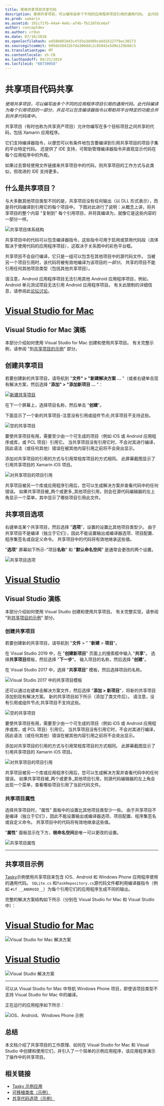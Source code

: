 ```yaml
---
title: 使用共享项目共享代码
description: 使用共享项目，可以编写由多个不同的应用程序项目引用的通用代码。 此代码作为每个引用项目的一部分进行编译，并且可以包含编译器指令以帮助将特定于平台的功能合并到共享代码库中。
ms.prod: xamarin
ms.assetid: 191c71fb-44a4-4e6c-af4b-7b1107dce6af
author: conceptdev
ms.author: crdun
ms.date: 07/18/2018
ms.openlocfilehash: ed58b0810d3c4fd3a3dd99cddd16227f9ac30273
ms.sourcegitcommit: 699de58432b7da300ddc2c85842e5d9e129b0dc5
ms.translationtype: MT
ms.contentlocale: zh-CN
ms.lasthandoff: 09/25/2019
ms.locfileid: "68739058"
---
```

# <a name="shared-projects-code-sharing"></a>共享项目代码共享

_使用共享项目，可以编写由多个不同的应用程序项目引用的通用代码。此代码编译为每个引用项目的一部分，并且可以包含编译器指令以帮助将平台特定的功能合并到共享代码库中。_

共享项目（有时也称为共享资产项目）允许你编写在多个目标项目之间共享的代码，包括 Xamarin 应用程序。

它们支持编译器指令，以便您可以有条件地包含要编译到引用共享项目的项目子集的平台特定代码。 还提供了 IDE 支持，可帮助管理编译器指令并直观显示代码在每个应用程序中的外观。

如果过去曾经使用文件链接来共享项目中的代码，则共享项目的工作方式与此类似，但改进的 IDE 支持更多。

## <a name="what-is-a-shared-project"></a>什么是共享项目？

与大多数其他项目类型不同的是，共享项目没有任何输出（以 DLL 形式表示），而是将代码编译到引用它的每个项目中。 下图对此进行了说明：从概念上讲，将共享项目的整个内容 "复制到" 每个引用项目，并将其编译为，就像它是这些内容的一部分一样。

![](shared-projects-images/sharedassetproject.png "共享项目体系结构")

共享项目中的代码可以包含编译器指令，这些指令可用于启用或禁用代码段（具体取决于使用代码的应用程序项目），这取决于关系图中的彩色平台框。

共享项目不会自行编译，它只是一组可以包含在其他项目中的源代码文件。 当被另一个项目引用时，该代码将被有效地编译为该项目的*一部分*。 共享的项目不能引用任何其他项目类型（包括其他共享项目）。

请注意，Android 应用程序项目无法引用其他 Android 应用程序项目，例如，Android 单元测试项目无法引用 Android 应用程序项目。 有关此限制的详细信息，请参阅此[论坛讨论](http://forums.xamarin.com/discussion/comment/98092/)。

# <a name="visual-studio-for-mactabmacos"></a>[Visual Studio for Mac](#tab/macos)

## <a name="visual-studio-for-mac-walkthrough"></a>Visual Studio for Mac 演练

本部分介绍如何使用 Visual Studio for Mac 创建和使用共享项目。 有关完整示例，请参阅 "到[共享项目的示例](#Shared_Project_Example)" 部分。

## <a name="creating-a-shared-project"></a>创建共享项目

若要创建新的共享项目，请导航到 "**文件" > "新建解决方案 ...** "（或者右键单击现有解决方案，然后选择 "**添加" > "添加新项目 ...** "：

[![新建共享项目](shared-projects-images/xs-newsolution-sml.png "新解决方案")](shared-projects-images/xs-newsolution.png#lightbox)

在下一个屏幕上，选择项目名称，然后单击 "**创建**"。

下面显示了一个新的共享项目-注意没有引用或组件节点;共享项目不支持这些。

![空的共享项目](shared-projects-images/xs-empty.png "空的共享项目")

要使共享项目有用，需要至少由一个可生成的项目（例如 iOS 或 Android 应用程序或库，或 PCL 项目）引用它。 当共享项目没有引用它时，不会对其进行编译，因此语法（或任何其他）错误在被其他内容引用之前将不会突出显示。

添加对共享项目的引用的方式与引用常规库项目的方式相同。 此屏幕截图显示了引用共享项目的 Xamarin iOS 项目。

![](shared-projects-images/xs-reference.png "对共享项目的项目引用")

共享项目被另一个库或应用程序引用后，您可以生成解决方案并查看代码中的任何错误。 如果共享项目被_两个或更多_其他项目引用，则会在源代码编辑器的左上角显示一个菜单，其中显示了哪些项目引用此文件。

## <a name="shared-project-options"></a>共享项目选项

右键单击某个共享项目，然后选择 "**选项**"，设置的设置比其他项目类型少。 由于共享项目不是编译（独立于它们），因此不能设置输出或编译器选项、项目配置、程序集签名或自定义命令。 共享项目中的代码将有效地继承这些值。

"**选项**" 屏幕如下所示-"项目**名称**" 和 "**默认命名空间**" 是通常会更改的两个设置。

![](shared-projects-images/xs-sharedprojectoptions.png "共享项目选项")

# <a name="visual-studiotabwindows"></a>[Visual Studio](#tab/windows)

## <a name="visual-studio-walkthrough"></a>Visual Studio 演练

本部分介绍如何使用 Visual Studio 创建和使用共享项目。 有关完整实现，请参阅 "到[共享项目的示例](#Shared_Project_Example)" 部分。

### <a name="creating-a-shared-project"></a>创建共享项目

若要创建新的共享项目，请导航到 "**文件** > " "**新建** > **项目**"。

在 Visual Studio 2019 中，在 "**创建新项目**" 页面上的搜索框中输入 "**共享**"。 选择**共享项目**模板，然后选择 "**下一步**"。 输入项目的名称，然后选择 "**创建**"。

在 Visual Studio 2017 中，选择 "**共享项目**" 模板，然后选择项目的名称。

![Visual Studio 2017 中的共享项目模板](shared-projects-images/vs-newsolution.png)

还可以通过右键单击解决方案文件，然后选择 "**添加 > 新项目**"，将新的共享项目添加到现有解决方案。 新的共享项目如下所示（添加了类文件后）。 请注意，没有引用或组件节点;共享项目不支持这些。

![](shared-projects-images/vs-empty.png "空的共享项目")

要使共享项目有用，需要至少由一个可生成的项目（例如 iOS 或 Android 应用程序或库，或 PCL 项目）引用它。 当共享项目没有引用它时，不会对其进行编译，因此语法（或任何其他）错误在被其他内容引用之前将不会突出显示。

添加对共享项目的引用的方式与引用常规库项目的方式相同。 此屏幕截图显示了引用共享项目的 Xamarin iOS 项目。

![](shared-projects-images/vs-reference.png "对共享项目的项目引用")

共享项目被另一个库或应用程序引用后，您可以生成解决方案并查看代码中的任何错误。 如果共享项目被_两个或更多_其他项目引用，则源代码编辑器的左上角会出现一个菜单，查看哪些项目引用了当前代码文件。

### <a name="shared-project-properties"></a>共享项目属性

选择共享项目时，"属性" 面板中的设置比其他项目类型少一些。 由于共享项目不是编译（独立于它们），因此不能设置输出或编译器选项、项目配置、程序集签名或自定义命令。 共享项目中的代码将有效地继承这些值。

"**属性**" 面板显示在下方，**根命名空间**是唯一可以更改的设置。

![](shared-projects-images/vs-sharedprojectproperties.png "共享项目属性")

-----

<a name="Shared_Project_Example"/>

## <a name="shared-project-example"></a>共享项目示例

[Tasky](https://github.com/xamarin/mobile-samples/tree/master/Tasky)示例使用共享项目来包含 IOS、Android 和 Windows Phone 应用程序使用的通用代码。 `SQLite.cs` 和`TaskRepository.cs`源代码文件都利用编译器指令（例如 `#if __ANDROID__`）为每个引用它们的应用程序生成不同的输出。

完整的解决方案结构如下所示（分别在 Visual Studio for Mac 和 Visual Studio 中）：

# <a name="visual-studio-for-mactabmacos"></a>[Visual Studio for Mac](#tab/macos)

![](shared-projects-images/xs-examplesolution.png "Visual Studio for Mac 解决方案")

# <a name="visual-studiotabwindows"></a>[Visual Studio](#tab/windows)

![](shared-projects-images/vs-examplesolution.png "Visual Studio 解决方案")

-----

可以从 Visual Studio for Mac 中导航 Windows Phone 项目，即使该项目类型不支持 Visual Studio for Mac 中的编译。

正在运行的应用程序如下所示：

![](shared-projects-images/example.png "iOS、Android、Windows Phone 示例")

## <a name="summary"></a>总结

本文档介绍了共享项目的工作原理、如何在 Visual Studio for Mac 和 Visual Studio 中创建和使用它们，并引入了一个简单的示例应用程序，该应用程序演示了操作中的共享项目。

## <a name="related-links"></a>相关链接

- [Tasky 示例应用](https://github.com/xamarin/mobile-samples/tree/master/Tasky)
- [可移植类库（示例）](~/cross-platform/app-fundamentals/pcl.md)
- [共享代码选项（示例）](~/cross-platform/app-fundamentals/code-sharing.md)
